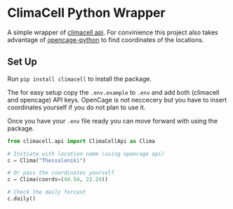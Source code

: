 # ClimaCell Python Wrapper

A simple wrapper of [climacell api](https://developer.climacell.co/v3/reference#introduction).
For convinience this project also takes advantage of [opencage-python](https://github.com/OpenCageData/python-opencage-geocoder/) to find coordinates of the locations.

## Set Up

Run `pip install climacell` to install the package.

The for easy setup copy the `.env.example` to `.env` and add both (climacell and opencage) API keys. OpenCage is not neccecery but you have to insert coordinates yourself if you do not plan to use it.

Once you have your `.env` file ready you can move forward with using the package.

```py
from climacell.api import ClimaCellApi as Clima

# Initiate with location name (using opencage api)
c = Clima("Thessaloniki")

# Or pass the coordinates yourself
c = Clima(coords=(44.54, 22.24))

# Check the daily forcast
c.daily()
```

